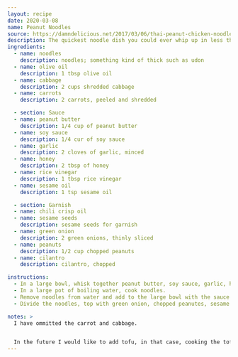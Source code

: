 ```yaml
---
layout: recipe
date: 2020-03-08
name: Peanut Noodles
source: https://damndelicious.net/2017/03/06/thai-peanut-chicken-noodles/
description: The quickest noodle dish you could ever whip up in less than 30 minutes. Full of flavor, and can be served as a side or main!
ingredients:
  - name: noodles
    description: noodles; something kind of thick such as udon
  - name: olive oil
    description: 1 tbsp olive oil
  - name: cabbage
    description: 2 cups shredded cabbage
  - name: carrots
    description: 2 carrots, peeled and shredded

  - section: Sauce
  - name: peanut butter
    description: 1/4 cup of peanut butter
  - name: soy sauce
    description: 1/4 cur of soy sauce
  - name: garlic
    description: 2 cloves of garlic, minced
  - name: honey
    description: 2 tbsp of honey
  - name: rice vinegar
    description: 1 tbsp rice vinegar
  - name: sesame oil
    description: 1 tsp sesame oil

  - section: Garnish
  - name: chili crisp oil
  - name: sesame seeds
    description: sesame seeds for garnish
  - name: green onion
    description: 2 green onions, thinly sliced
  - name: peanuts
    description: 1/2 cup chopped peanuts
  - name: cilantro
    description: cilantro, chopped

instructions:
  - In a large bowl, whisk together peanut butter, soy sauce, garlic, honey, ginger, vinegar, sesame and oil; set aside.
  - In a large pot of boiling water, cook noodles.
  - Remove noodles from water and add to the large bowl with the sauce from Step 1; this will help melt the peanut butter.  Mix well.
  - Divide the noodles, top with green onion, chopped peanutes, sesame seeds, and a dollop of the chili crisp oil.

notes: >
  I have ommitted the carrot and cabbage.


  In the future I would like to add tofu, in that case, cooking the tofu in a skillet with the sauce would be best.
---
```


